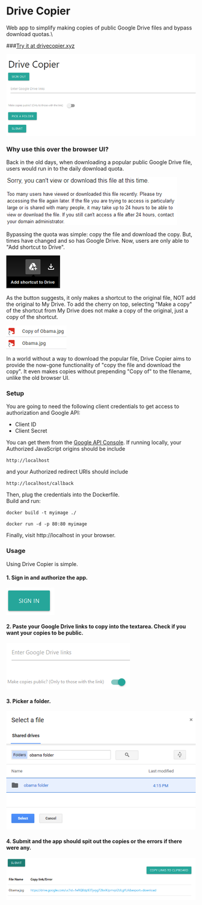 # Drive Copier
Web app to simplify making copies of public Google Drive files and bypass download quotas.\

###[Try it at drivecopier.xyz](https://drivecopier.xyz)

![UI](./.readme/ui.png)

### Why use this over the browser UI?
Back in the old days, when downloading a popular public Google Drive file, users would run in to the daily download
quota.

![Download Limit Reached](./.readme/quota.png)

Bypassing the quota was simple: copy the file and download the copy. But, times have changed and so has Google
Drive. Now, users are only able to "Add shortcut to Drive". 

![Picture of new button](./.readme/shortcut.png)

As the button suggests, it only makes a shortcut to the
original file, NOT add the original to My Drive. To add the cherry on top, selecting "Make a copy" of the
shortcut from My Drive does not make a copy of the original, just a copy of the shortcut.

![Picture of shortcut copy](./.readme/shortcut_copy.png)

In a world without a way to download the popular file, Drive Copier aims to provide the now-gone functionality of
"copy the file and download the copy". It even makes copies without prepending "Copy of" to the filename, unlike the old
browser UI.

### Setup
You are going to need the following client credentials to get access to authorization and Google API:
- Client ID
- Client Secret

You can get them from the [Google API Console](https://console.developers.google.com). If running locally, your\
Authorized JavaScript origins should be include
```
http://localhost
```
and your Authorized redirect URIs should include
```
http://localhost/callback
```
Then, plug the credentials into the Dockerfile.\
Build and run:
```
docker build -t myimage ./
```
```
docker run -d -p 80:80 myimage
```
Finally, visit http://localhost in your browser.

### Usage
Using Drive Copier is simple. 

#### 1. Sign in and authorize the app.

![Sign in](./.readme/authorize.png)

#### 2. Paste your Google Drive links to copy into the textarea. Check if you want your copies to be public.

![Sign in](./.readme/paste.png)

#### 3. Picker a folder.

![Google Picker](./.readme/picker.png)

#### 4. Submit and the app should spit out the copies or the errors if there were any. 

![Copy Done](./.readme/link.png)